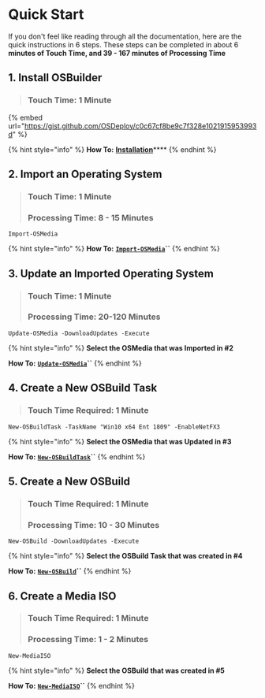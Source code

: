 # Quick Start

If you don't feel like reading through all the documentation, here are the quick instructions in 6 steps. These steps can be completed in about 6 **minutes of Touch Time, and 39 - 167 minutes of Processing Time**

## 1. Install OSBuilder

> ### Touch Time:  1 Minute

{% embed url="https://gist.github.com/OSDeploy/c0c67cf8be9c7f328e1021915953993d" %}

{% hint style="info" %}
**How To:**  [**Installation**](installation.md)\*\*\*\*
{% endhint %}

## 2. Import an Operating System

> ### Touch Time:  1 Minute
>
> ### Processing Time:  8 - 15 Minutes

```text
Import-OSMedia
```

{% hint style="info" %}
**How To:**  [**`Import-OSMedia`**](../functions/osmedia/import-osmedia.md)**\`\`**
{% endhint %}

## 3. Update an Imported Operating System

> ### Touch Time:  1 Minute
>
> ### Processing Time:  20-120 Minutes

```text
Update-OSMedia -DownloadUpdates -Execute
```

{% hint style="info" %}
**Select the OSMedia that was Imported in \#2**

**How To:**  [**`Update-OSMedia`**](../functions/osmedia/update-osmedia/)**\`\`**
{% endhint %}

## 4. Create a New OSBuild Task

> ### Touch Time Required: 1 Minute

```text
New-OSBuildTask -TaskName "Win10 x64 Ent 1809" -EnableNetFX3
```

{% hint style="info" %}
**Select the OSMedia that was Updated in \#3**

**How To:**  [**`New-OSBuildTask`**](../functions/osbuild/new-osbuildtask/)**\`\`**
{% endhint %}

## 5. Create a New OSBuild

> ### Touch Time Required: 1 Minute
>
> ### Processing Time: 10 - 30 Minutes

```text
New-OSBuild -DownloadUpdates -Execute
```

{% hint style="info" %}
**Select the OSBuild Task that was created in \#4**

**How To:** [**`New-OSBuild`**](../functions/osbuild/new-osbuild.md)**\`\`**
{% endhint %}

## 6. Create a Media ISO

> ### Touch Time Required: 1 Minute
>
> ### Processing Time: 1 - 2 Minutes

```text
New-MediaISO
```

{% hint style="info" %}
**Select the OSBuild that was created in \#5**

**How To:**  [**`New-MediaISO`**](../functions/osbmedia/new-osbmediaiso.md)**\`\`**
{% endhint %}



